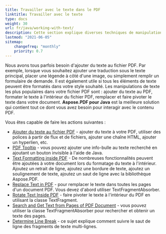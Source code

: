```yaml
---
title: Travailler avec le texte dans le PDF
linktitle: Travailler avec le texte
type: docs
weight: 30
url: fr/java/working-with-text/
description: Cette section explique diverses techniques de manipulation de texte. Apprenez à ajouter, remplacer, faire pivoter, rechercher du texte en utilisant Aspose.PDF et Java.
lastmod: "2021-06-05"
sitemap:
    changefreq: "monthly"
    priority: 0.7
---
```


Nous avons tous parfois besoin d'ajouter du texte au fichier PDF. Par exemple, lorsque vous souhaitez ajouter une traduction sous le texte principal, placer une légende à côté d'une image, ou simplement remplir un formulaire de demande. Il est également utile si tous les éléments de texte peuvent être formatés dans votre style souhaité. Les manipulations de texte les plus populaires dans votre fichier PDF sont : ajouter du texte au PDF, formater le texte à l'intérieur du fichier PDF, remplacer et faire pivoter le texte dans votre document. **Aspose.PDF pour Java** est la meilleure solution qui contient tout ce dont vous avez besoin pour interagir avec le contenu PDF.

Vous êtes capable de faire les actions suivantes :

- [Ajouter du texte au fichier PDF](/pdf/java/add-text-to-pdf-file/) - ajouter du texte à votre PDF, utiliser des polices à partir de flux et de fichiers, ajouter une chaîne HTML, ajouter un hyperlien, etc.
- [PDF Tooltip](/pdf/java/pdf-tooltip/) - vous pouvez ajouter une info-bulle au texte recherché en ajoutant un bouton invisible à l'aide de Java.
- [Text Formatting inside PDF](/pdf/java/text-formatting-inside-pdf/) - De nombreuses fonctionnalités peuvent être ajoutées à votre document lors du formatage du texte à l'intérieur. Ajoutez un retrait de ligne, ajoutez une bordure de texte, ajoutez un soulignement de texte, ajoutez un saut de ligne avec la bibliothèque Aspose.PDF.
- [Replace Text in PDF](/pdf/java/replace-text-in-pdf/) - pour remplacer le texte dans toutes les pages d'un document PDF. Vous devez d'abord utiliser TextFragmentAbsorber.
- [Rotate Text Inside PDF](/pdf/java/rotate-text-inside-pdf/) - faire pivoter le texte à l'intérieur du PDF en utilisant la classe TextFragment.
- [Search and Get Text from Pages of PDF Document](/pdf/java/search-and-get-text-from-pdf/) - vous pouvez utiliser la classe TextFragmentAbsorber pour rechercher et obtenir un texte des pages.
- [Determine Line Break](/pdf/java/determine-line-break/) - ce sujet explique comment suivre le saut de ligne des fragments de texte multi-lignes.